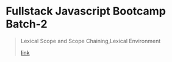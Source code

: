 # Fullstack Javascript Bootcamp Batch-2

> Lexical Scope and Scope Chaining,Lexical Environment
>
>[link](https://deepaknayak.hashnode.dev/complete-detail-about-scope-and-lexical-environment-scope-chaining-with-code-snippets)
